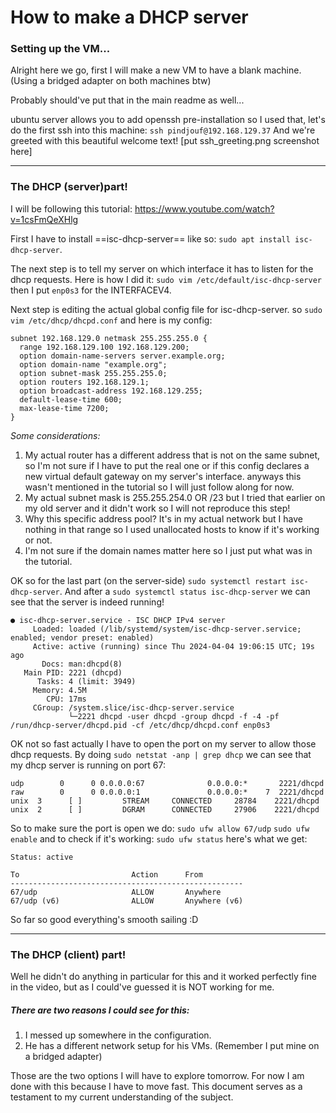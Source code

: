 # How to make a DHCP server

### Setting up the VM...
Alright here we go, first I will make a new VM to have a blank machine.
(Using a bridged adapter on both machines btw)

Probably should've put that in the main readme as well...

ubuntu server allows you to add openssh pre-installation so I used that, let's do the first ssh into this machine:
`ssh pindjouf@192.168.129.37`
And we're greeted with this beautiful welcome text!
[put ssh_greeting.png screenshot here]
___
### The DHCP (server)part!
I will be following this tutorial: https://www.youtube.com/watch?v=1csFmQeXHlg

First I have to install ==isc-dhcp-server== like so: `sudo apt install isc-dhcp-server`.

The next step is to tell my server on which interface it has to listen for the dhcp requests. Here is how I did it: `sudo vim /etc/default/isc-dhcp-server` then I put `enp0s3` for the INTERFACEV4.

Next step is editing the actual global config file for isc-dhcp-server.
so `sudo vim /etc/dhcp/dhcpd.conf` and here is my config:
```
subnet 192.168.129.0 netmask 255.255.255.0 {
  range 192.168.129.100 192.168.129.200;
  option domain-name-servers server.example.org;
  option domain-name "example.org";
  option subnet-mask 255.255.255.0;
  option routers 192.168.129.1;
  option broadcast-address 192.168.129.255;
  default-lease-time 600;
  max-lease-time 7200;
}
```
*Some considerations:*
1. My actual router has a different address that is not on the same subnet, so I'm not sure if I have to put the real one or if this config declares a new virtual default gateway on my server's interface. anyways this wasn't mentioned in the tutorial so I will just follow along for now.
2. My actual subnet mask is 255.255.254.0 OR /23 but I tried that earlier on my old server and it didn't work so I will not reproduce this step!
3. Why this specific address pool? It's in my actual network but I have nothing in that range so I used unallocated hosts to know if it's working or not.
4. I'm not sure if the domain names matter here so I just put what was in the tutorial.

OK so for the last part (on the server-side) `sudo systemctl restart isc-dhcp-server`.
And after a `sudo systemctl status isc-dhcp-server` we can see that the server is indeed running!
```
● isc-dhcp-server.service - ISC DHCP IPv4 server
     Loaded: loaded (/lib/systemd/system/isc-dhcp-server.service; enabled; vendor preset: enabled)
     Active: active (running) since Thu 2024-04-04 19:06:15 UTC; 19s ago
       Docs: man:dhcpd(8)
   Main PID: 2221 (dhcpd)
      Tasks: 4 (limit: 3949)
     Memory: 4.5M
        CPU: 17ms
     CGroup: /system.slice/isc-dhcp-server.service
             └─2221 dhcpd -user dhcpd -group dhcpd -f -4 -pf /run/dhcp-server/dhcpd.pid -cf /etc/dhcp/dhcpd.conf enp0s3
```

OK not so fast actually I have to open the port on my server to allow those dhcp requests.
By doing `sudo netstat -anp | grep dhcp` we can see that my dhcp server is running on port 67:
```
udp        0      0 0.0.0.0:67              0.0.0.0:*       2221/dhcpd
raw        0      0 0.0.0.0:1               0.0.0.0:*    7  2221/dhcpd
unix  3      [ ]         STREAM     CONNECTED     28784    2221/dhcpd
unix  2      [ ]         DGRAM      CONNECTED     27906    2221/dhcpd
```

So to make sure the port is open we do:
`sudo ufw allow 67/udp`
`sudo ufw enable`
and to check if it's working:
`sudo ufw status`
here's what we get:
```
Status: active

To                         Action      From
----------------------------------------------------
67/udp                     ALLOW       Anywhere
67/udp (v6)                ALLOW       Anywhere (v6)
```

So far so good everything's smooth sailing :D
___
### The DHCP (client) part!
Well he didn't do anything in particular for this and it worked perfectly fine in the video, but as I could've guessed it is NOT working for me.

##### There are two reasons I could see for this:
1. I messed up somewhere in the configuration.
2. He has a different network setup for his VMs. (Remember I put mine on a bridged adapter)

Those are the two options I will have to explore tomorrow. 
For now I am done with this because I have to move fast.
This document serves as a testament to my current understanding of the subject.
